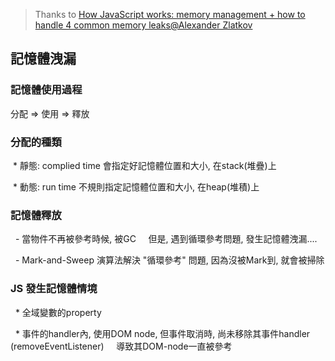 > Thanks to [How JavaScript works: memory management + how to handle 4 common memory leaks@Alexander Zlatkov](https://blog.sessionstack.com/how-javascript-works-memory-management-how-to-handle-4-common-memory-leaks-3f28b94cfbec)
   


## 記憶體洩漏

 ### 記憶體使用過程

分配 => 使用 => 釋放

 ### 分配的種類
 
  * 靜態: complied time 會指定好記憶體位置和大小, 在stack(堆疊)上
  
  * 動態: run time 不規則指定記憶體位置和大小, 在heap(堆積)上

 ### 記憶體釋放
   
   - 當物件不再被參考時候, 被GC
     但是, 遇到循環參考問題, 發生記憶體洩漏....
     
   - Mark-and-Sweep 演算法解決 "循環參考" 問題, 因為沒被Mark到, 就會被掃除


 ### JS 發生記憶體情境
 
   * 全域變數的property
   
   
   * 事件的handler內, 使用DOM node, 但事件取消時, 尚未移除其事件handler (removeEventListener)
     導致其DOM-node一直被參考




